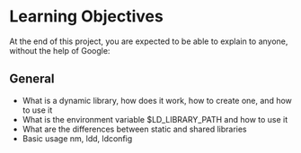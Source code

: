 # Learning Objectives
At the end of this project, you are expected to be able to explain to anyone, without the help of Google:

## General
* What is a dynamic library, how does it work, how to create one, and how to use it
* What is the environment variable $LD_LIBRARY_PATH and how to use it
* What are the differences between static and shared libraries
* Basic usage nm, ldd, ldconfig
